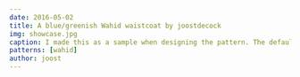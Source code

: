 ```yaml
---
date: 2016-05-02
title: A blue/greenish Wahid waistcoat by joostdecock
img: showcase.jpg
caption: I made this as a sample when designing the pattern. The default neckline has been lowered since.
patterns: [wahid]
author: joost
---
```

